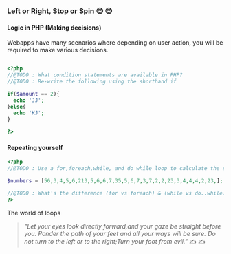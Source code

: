 ### Left or Right, Stop or Spin 😎 😎

#### Logic in PHP (Making decisions)

Webapps have many scenarios where depending on user action, you will be required to make various decisions.

```php

<?php
//@TODO : What condition statements are available in PHP?
//@TODO : Re-write the following using the shorthand if

if($amount == 2){
  echo 'JJ';
}else{
  echo 'KJ';
}

?>


```

#### Repeating yourself
```php
<?php
//@TODO : Use a for,foreach,while, and do while loop to calculate the sum of the array below

$numbers = [56,3,4,5,6,213,5,6,6,7,35,5,6,7,3,7,2,2,23,3,4,4,4,2,23,];

//@TODO : What's the difference (for vs foreach) & (while vs do..while)
?>

```
The world of loops

>_"Let your eyes look directly forward,and your gaze be straight before you. Ponder the path of your feet and all your ways will be sure. Do not turn to the left or to the right;Turn your foot from evil."_ ✍ ✍
